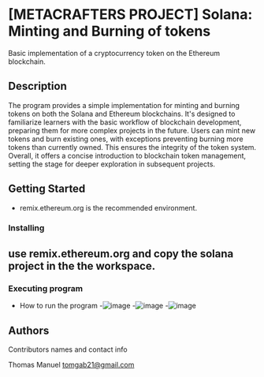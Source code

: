 # [METACRAFTERS PROJECT] Solana: Minting and Burning of tokens

Basic implementation of a cryptocurrency token on the Ethereum blockchain.

## Description

The program provides a simple implementation for minting and burning tokens on both the Solana and Ethereum blockchains. It's designed to familiarize learners with the basic workflow of blockchain development, preparing them for more complex projects in the future. Users can mint new tokens and burn existing ones, with exceptions preventing burning more tokens than currently owned. This ensures the integrity of the token system. Overall, it offers a concise introduction to blockchain token management, setting the stage for deeper exploration in subsequent projects.

## Getting Started
* remix.ethereum.org is the recommended environment.


### Installing
 ## use remix.ethereum.org and copy the solana project in the the workspace.

### Executing program

* How to run the program
-![image](https://github.com/ShuuNP/ETH/assets/91449806/fcee9a9e-e81f-4f6f-ba01-afe9a4f9cb7f)
-![image](https://github.com/ShuuNP/ETH/assets/91449806/185ae0a4-98a5-4f79-95c1-730ab6cc48a6)
-![image](https://github.com/ShuuNP/ETH/assets/91449806/0ead917a-cbeb-4a10-ad4e-fc8c8d361cd9)




## Authors

Contributors names and contact info

Thomas Manuel
tomgab21@gmail.com


